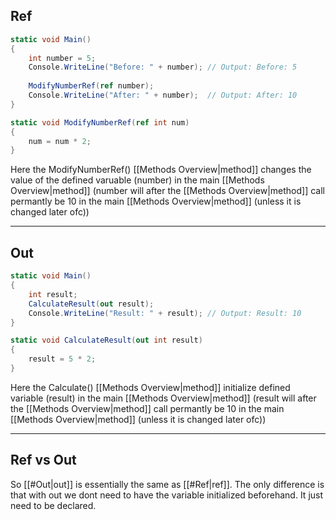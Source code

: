 ## Ref

```csharp
static void Main()
{
	int number = 5;
	Console.WriteLine("Before: " + number); // Output: Before: 5
	
	ModifyNumberRef(ref number);
	Console.WriteLine("After: " + number);  // Output: After: 10
}

static void ModifyNumberRef(ref int num)
{
	num = num * 2;
}

```
Here the ModifyNumberRef() [[Methods Overview|method]] changes the value of the defined varuable (number) in the main [[Methods Overview|method]]
(number will after the [[Methods Overview|method]] call permantly be 10 in the main [[Methods Overview|method]] (unless it is changed later ofc))

--- 

## Out

```csharp
static void Main()
{
	int result;
	CalculateResult(out result);
	Console.WriteLine("Result: " + result); // Output: Result: 10
}

static void CalculateResult(out int result)
{
	result = 5 * 2;
}

```
Here the Calculate() [[Methods Overview|method]] initialize defined variable (result) in the main [[Methods Overview|method]]
(result will after the [[Methods Overview|method]] call permantly be 10 in the main [[Methods Overview|method]] (unless it is changed later ofc))

---

## Ref vs Out
So [[#Out|out]] is essentially the same as [[#Ref|ref]]. The only difference is that with out we dont need to have the variable initialized beforehand. It just need to be declared.
